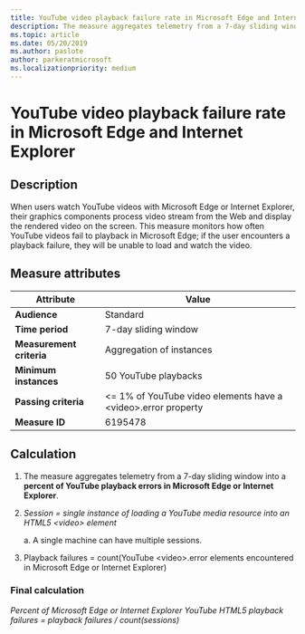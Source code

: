 ```yaml
---
title: YouTube video playback failure rate in Microsoft Edge and Internet Explorer
description: The measure aggregates telemetry from a 7-day sliding window into a percent of YouTube playback errors in Microsoft Edge or Internet Explorer
ms.topic: article
ms.date: 05/20/2019
ms.author: paslote
author: parkeratmicrosoft
ms.localizationpriority: medium
---
```


# YouTube video playback failure rate in Microsoft Edge and Internet Explorer

## Description

When users watch YouTube videos with Microsoft Edge or Internet Explorer, their graphics components process video stream from the Web and display the rendered video on the screen. This measure monitors how often YouTube videos fail to playback in Microsoft Edge; if the user encounters a playback failure, they will be unable to load and watch the video.

## Measure attributes

|Attribute|Value|
|----|----|
|**Audience**|Standard |
|**Time period**|7-day sliding window|
|**Measurement criteria**|Aggregation of instances|
|**Minimum instances**|50 YouTube playbacks|
|**Passing criteria**|<= 1% of YouTube video elements have a \<video>.error property|
|**Measure ID**|6195478|

## Calculation

1. The measure aggregates telemetry from a 7-day sliding window into a **percent of YouTube playback errors in Microsoft Edge or Internet Explorer**.
2. *Session = single instance of loading a YouTube media resource into an HTML5 \<video> element*

   a. A single machine can have multiple sessions.

1. Playback failures = count(YouTube \<video>.error elements encountered in Microsoft Edge or Internet Explorer)

### Final calculation

*Percent of Microsoft Edge or Internet Explorer YouTube HTML5 playback failures = playback failures / count(sessions)*
